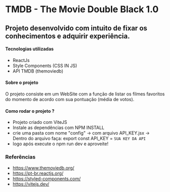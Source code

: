 # TMDB - The Movie Double Black 1.0

## Projeto desenvolvido com intuito de fixar os conhecimentos e adquirir experiência.

#### Tecnologias utilizadas
 - ReactJs
 - Style Components (CSS IN JS)
 - API TMDB (themoviedb)

#### Sobre o projeto
O projeto consiste em um WebSite com a função de listar os filmes favoritos do momento de acordo com sua pontuação (média de votos).

#### Como rodar o projeto ?
- Projeto criado com ViteJS
- Instale as dependências com NPM INSTALL
- crie uma pasta com nome "config" -> com arquivo API_KEY.jsx -> Dentro do arquivo faça: export const API_KEY = `SUA KEY DA API`
- logo após execute o npm run dev e aproveite!


### Referências

- https://www.themoviedb.org/
- https://pt-br.reactjs.org/
- https://styled-components.com/
- https://vitejs.dev/
